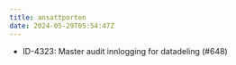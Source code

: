 ```yaml
---
title: ansattporten
date: 2024-05-29T05:54:47Z
---
```

- ID-4323: Master audit innlogging for datadeling (#648)


